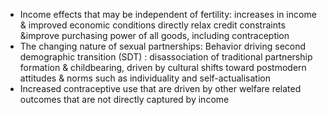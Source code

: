 - Income effects that may be independent of fertility: increases in income & improved economic conditions directly relax credit constraints &improve purchasing power of all goods, including contraception
- The changing nature of sexual partnerships: Behavior driving second demographic transition (SDT) : disassociation of traditional partnership formation & childbearing, driven by cultural shifts toward postmodern attitudes & norms such as individuality and self-actualisation
- Increased contraceptive use that are driven by other welfare related outcomes that are not directly captured by income
